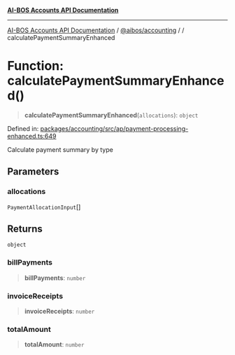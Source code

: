 [**AI-BOS Accounts API Documentation**](../../../README.md)

***

[AI-BOS Accounts API Documentation](../../../README.md) / [@aibos/accounting](../README.md) / [](../README.md) / calculatePaymentSummaryEnhanced

# Function: calculatePaymentSummaryEnhanced()

> **calculatePaymentSummaryEnhanced**(`allocations`): `object`

Defined in: [packages/accounting/src/ap/payment-processing-enhanced.ts:649](https://github.com/pohlai88/accounts/blob/48103fb36d28b2b9bfb33472b6de2f719773cde9/packages/accounting/src/ap/payment-processing-enhanced.ts#L649)

Calculate payment summary by type

## Parameters

### allocations

`PaymentAllocationInput`[]

## Returns

`object`

### billPayments

> **billPayments**: `number`

### invoiceReceipts

> **invoiceReceipts**: `number`

### totalAmount

> **totalAmount**: `number`
